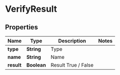 

# VerifyResult


## Properties

Name | Type | Description | Notes
------------ | ------------- | ------------- | -------------
**type** | **String** | Type | 
**name** | **String** | Name | 
**result** | **Boolean** | Result True / False | 



